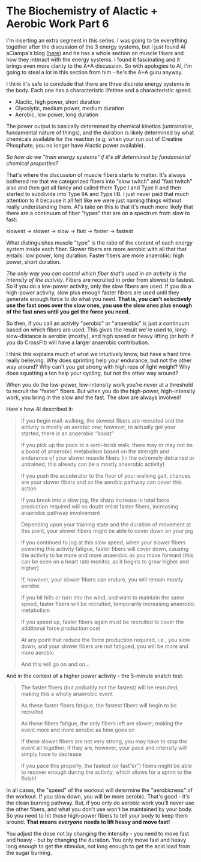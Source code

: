 # The Biochemistry of Alactic + Aerobic Work Part 6

I'm inserting an extra segment in this series. I was going to tie everything together after the discussion of the 3 energy systems, but I just found Al aCiampa's blog ([here](https://bewellandstrong.com/)) and he has a whole section on muscle fibers and how they interact with the energy systems. I found it fascinating and it brings even more clarity to the A+A discussion. So with apologies to Al, I'm going to steal a lot in this section from him - he's the A+A guru anyway.

I think it's safe to conclude that there are three discrete energy systems in the body. Each one has a characteristic lifetime and a characteristic speed.

- Alactic, high power, short duration
- Glycolytic, medium power, medium duration
- Aerobic, low power, long duration

The power output is basically determined by chemical kinetics (untrainable, fundamental nature of things), and the duration is likely determined by what chemicals available for the reaction (e.g, when your run out of Creatine Phosphate, you no longer have Alactic power available).

*So how do we "train energy systems" if it's all determined by fundamental chemical properties?*

That's where the discussion of muscle fibers starts to matter. It's always bothered me that we categorized fibers into "slow twitch" and "fast twitch" also and then got all fancy and called them Type I and Type II and then started to subdivide into Type IIA and Type IIB. I just never paid that much attention to it because it all felt like we were just naming things without really understanding them. Al's take on this is that it's much more likely that there are a continuum of fiber "types" that are on a spectrum from slow to fast:

slowest -> slower -> slow -> fast -> faster -> fastest

What distinguishes muscle "type" is the ratio of the content of each energy system inside each fiber. Slower fibers are more aerobic with all that that entails: low power, long duration. Faster fibers are more anaerobic: high power, short duration.

*The only way you can control which fiber that's used in an activity is the intensity of the activity*. Fibers are recruited in order from slowest to fastest. So if you do a low-power activity, only the slow fibers are used. If you do a high-power activity, slow plus enough faster fibers are used until they generate enough force to do what you need. **That is, you can't selectively use the fast ones over the slow ones, you use the slow ones plus enough of the fast ones until you get the force you need.**

So then, if you call an activity "aerobic" or "anaerobic" is just a continuum based on which fibers are used. This gives the result we're used to, long-slow-distance is aerobic (mostly), and high speed or heavy lifting (or both if you do CrossFit) will have a larger anaerobic contribution.

I think this explains much of what we intuitively know, but have a hard time really believing. Why does sprinting help your endurance, but not the other way around? Why can't you get strong with high reps of light weight? Why does squatting a ton help your cycling, but not the other way around?

When you do the low-power, low-intensity work you're never at a threshold to recruit the "faster" fibers. But when you do the high-power, high-intensity work, you bring in the slow and the fast. The slow are always involved!

Here's how Al described it:

> If you begin mall-walking, the slowest fibers are recruited and the activity is mostly an aerobic one; however, to actually get your started, there is an anaerobic “boost”
>
> If you pick up the pace to a semi-brisk walk, there may or may not be a boost of anaerobic metabolism based on the strength and endurance of your slower muscle fibers (in the extremely detrained or untrained, this already can be a mostly anaerobic activity)
>
> If you push the accelerator to the floor of your walking gait, chances are your slower fibers and so the aerobic pathway can cover this action
>
> If you break into a slow jog, the sharp increase in total force production required will no doubt enlist faster fibers, increasing anaerobic pathway involvement
>
> Depending upon your training state and the duration of movement at this point, your slower fibers might be able to cover down on your jog
>
> If you continued to jog at this slow speed, when your slower fibers powering this activity fatigue, faster fibers will cover down, causing the activity to be more and more anaerobic as you move forward (this can be seen on a heart rate monitor, as it begins to grow higher and higher)
>
> If, however, your slower fibers can endure, you will remain mostly aerobic
>
> If you hit hills or turn into the wind, and want to maintain the same speed, faster fibers will be recruited, temporarily increasing anaerobic metabolism
>
> If you speed up, faster fibers again must be recruited to cover the additional force production cost
>
> At any point that reduce the force production required, i.e., you slow down; and your slower fibers are not fatigued, you will be more and more aerobic
>
> And this will go on and on…

And in the context of a higher power activity - the 5-minute snatch test:

> The faster fibers (but probably not the fastest) will be recruited, making this a wholly anaerobic event
>
> As these faster fibers fatigue, the fastest fibers will begin to be recruited
>
> As these fibers fatigue, the only fibers left are slower; making the event more and more aerobic as time goes on
>
> If these slower fibers are not very strong, you may have to stop the event all together; if they are, however, your pace and intensity will simply have to decrease
>
> If you pace this properly, the fastest (or fast”er”) fibers might be able to recover enough during the activity, which allows for a sprint to the finish!

In all cases, the "speed" of the workout will determine the "aerobicness" of the workout. If you slow down, you will be more aerobic. That's good - it's the clean burning pathway. But, if you only do aerobic work you'll never use the other fibers, and what you don't use won't be maintained by your body. So you need to hit those high-power fibers to tell your body to keep them around. **That means** ***everyone*** **needs to lift heavy and move fast!**

You adjust the dose not by changing the intensity - you need to move fast and heavy - but by changing the duration. You only move fast and heavy long enough to get the stimulus, not long enough to get the acid load from the sugar burning.